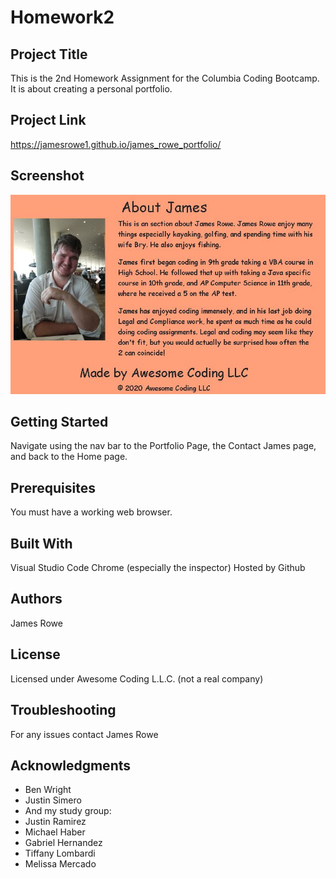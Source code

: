 # Homework2

## Project Title

This is the 2nd Homework Assignment for the Columbia Coding Bootcamp. It is about creating a personal portfolio.

## Project Link

https://jamesrowe1.github.io/james_rowe_portfolio/

## Screenshot

![codequiz](./images/readmePic.jpg)

## Getting Started

Navigate using the nav bar to the Portfolio Page, the Contact James page, and back to the Home page.

## Prerequisites

You must have a working web browser.

## Built With

Visual Studio Code
Chrome (especially the inspector)
Hosted by Github

## Authors

James Rowe

## License

Licensed under Awesome Coding L.L.C. (not a real company)

## Troubleshooting

For any issues contact James Rowe

## Acknowledgments

- Ben Wright
- Justin Simero
- And my study group:
- Justin Ramirez
- Michael Haber
- Gabriel Hernandez
- Tiffany Lombardi
- Melissa Mercado
